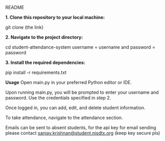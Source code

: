 README 

**1. Clone this repository to your local machine:**

git clone (the link)

**2. Navigate to the project directory:**

cd student-attendance-system
username = username and password = password

**3. Install the required dependencies:**

pip install -r requirements.txt

**Usage**
Open main.py in your preferred Python editor or IDE.


Upon running main.py, you will be prompted to enter your username and password. Use the credentials  specified in step 2.

Once logged in, you can add, edit, and delete student information.

To take attendance, navigate to the attendance section.

Emails can be sent to absent students, for the api key for email sending please contact sanjay.krishnan@student.nisdtx.org (keep key secure pls)




